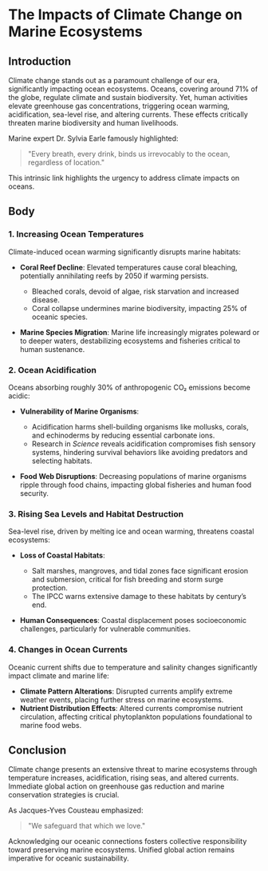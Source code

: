 # The Impacts of Climate Change on Marine Ecosystems

## Introduction

Climate change stands out as a paramount challenge of our era, significantly impacting ocean ecosystems. Oceans, covering around 71% of the globe, regulate climate and sustain biodiversity. Yet, human activities elevate greenhouse gas concentrations, triggering ocean warming, acidification, sea-level rise, and altering currents. These effects critically threaten marine biodiversity and human livelihoods.

Marine expert Dr. Sylvia Earle famously highlighted:

> "Every breath, every drink, binds us irrevocably to the ocean, regardless of location."

This intrinsic link highlights the urgency to address climate impacts on oceans.

## Body

### 1. Increasing Ocean Temperatures

Climate-induced ocean warming significantly disrupts marine habitats:

- **Coral Reef Decline**: Elevated temperatures cause coral bleaching, potentially annihilating reefs by 2050 if warming persists.
  - Bleached corals, devoid of algae, risk starvation and increased disease.
  - Coral collapse undermines marine biodiversity, impacting 25% of oceanic species.

- **Marine Species Migration**: Marine life increasingly migrates poleward or to deeper waters, destabilizing ecosystems and fisheries critical to human sustenance.

### 2. Ocean Acidification

Oceans absorbing roughly 30% of anthropogenic CO₂ emissions become acidic:

- **Vulnerability of Marine Organisms**:
  - Acidification harms shell-building organisms like mollusks, corals, and echinoderms by reducing essential carbonate ions.
  - Research in *Science* reveals acidification compromises fish sensory systems, hindering survival behaviors like avoiding predators and selecting habitats.

- **Food Web Disruptions**: Decreasing populations of marine organisms ripple through food chains, impacting global fisheries and human food security.

### 3. Rising Sea Levels and Habitat Destruction

Sea-level rise, driven by melting ice and ocean warming, threatens coastal ecosystems:

- **Loss of Coastal Habitats**:
  - Salt marshes, mangroves, and tidal zones face significant erosion and submersion, critical for fish breeding and storm surge protection.
  - The IPCC warns extensive damage to these habitats by century’s end.

- **Human Consequences**: Coastal displacement poses socioeconomic challenges, particularly for vulnerable communities.

### 4. Changes in Ocean Currents

Oceanic current shifts due to temperature and salinity changes significantly impact climate and marine life:

- **Climate Pattern Alterations**: Disrupted currents amplify extreme weather events, placing further stress on marine ecosystems.
- **Nutrient Distribution Effects**: Altered currents compromise nutrient circulation, affecting critical phytoplankton populations foundational to marine food webs.

## Conclusion

Climate change presents an extensive threat to marine ecosystems through temperature increases, acidification, rising seas, and altered currents. Immediate global action on greenhouse gas reduction and marine conservation strategies is crucial.

As Jacques-Yves Cousteau emphasized:

> "We safeguard that which we love."

Acknowledging our oceanic connections fosters collective responsibility toward preserving marine ecosystems. Unified global action remains imperative for oceanic sustainability.
